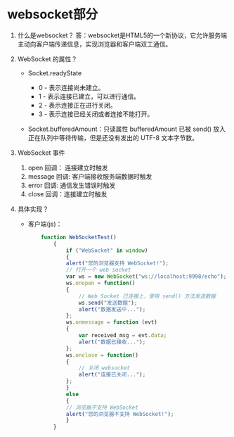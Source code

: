 # websocket部分

1. 什么是websocket？
答：websocket是HTML5的一个新协议，它允许服务端主动向客户端传递信息，实现浏览器和客户端双工通信。

2. WebSocket 的属性？   
    + Socket.readyState
        + 0 - 表示连接尚未建立。
        + 1 - 表示连接已建立，可以进行通信。
        + 2 - 表示连接正在进行关闭。
        + 3 - 表示连接已经关闭或者连接不能打开。

    + Socket.bufferedAmount：只读属性 bufferedAmount 已被 send() 放入正在队列中等待传输，但是还没有发出的 UTF-8 文本字节数。

3. WebSocket 事件
    1. open 回调： 连接建立时触发
    2. message 回调: 客户端接收服务端数据时触发
    3. error 回调: 通信发生错误时触发
    4. close 回调：连接建立时触发

4. 具体实现？
    + 客户端(js)：
        ```js
            function WebSocketTest()
                {
                    if ("WebSocket" in window)
                    {
                    alert("您的浏览器支持 WebSocket!");
                    // 打开一个 web socket
                    var ws = new WebSocket("ws://localhost:9998/echo");
                    ws.onopen = function()
                    {
                        // Web Socket 已连接上，使用 send() 方法发送数据
                        ws.send("发送数据");
                        alert("数据发送中...");
                    };
                    ws.onmessage = function (evt) 
                    { 
                        var received_msg = evt.data;
                        alert("数据已接收...");
                    };
                    ws.onclose = function()
                    { 
                        // 关闭 websocket
                        alert("连接已关闭..."); 
                    };
                    }
                    else
                    {
                    // 浏览器不支持 WebSocket
                    alert("您的浏览器不支持 WebSocket!");
                    }
                }
        ```